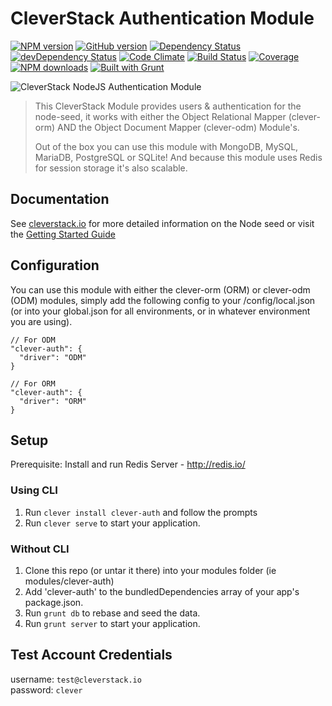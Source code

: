 CleverStack Authentication Module
====================
[![NPM version](https://badge.fury.io/js/clever-auth.png)](http://badge.fury.io/js/clever-auth) [![GitHub version](https://badge.fury.io/gh/cleverstack%2Fclever-auth.png)](http://badge.fury.io/gh/cleverstack%2Fclever-auth) [![Dependency Status](https://david-dm.org/CleverStack/clever-auth.png)](https://david-dm.org/CleverStack/clever-auth) [![devDependency Status](https://david-dm.org/CleverStack/clever-auth/dev-status.png)](https://david-dm.org/CleverStack/clever-auth#info=devDependencies) [![Code Climate](https://codeclimate.com/github/CleverStack/clever-auth.png)](https://codeclimate.com/github/CleverStack/clever-auth) [![Build Status](https://secure.travis-ci.org/CleverStack/clever-auth.png?branch=master)](https://travis-ci.org/CleverStack/clever-auth) [![Coverage](https://codeclimate.com/github/CleverStack/clever-auth/coverage.png)](https://codeclimate.com/github/CleverStack/clever-auth) [![NPM downloads](http://img.shields.io/npm/dm/clever-auth.png)](https://www.npmjs.org/package/clever-auth) [![Built with Grunt](https://cdn.gruntjs.com/builtwith.png)](http://gruntjs.com/) 

![CleverStack NodeJS Authentication Module](http://cleverstack.github.io/assets/img/logos/node-seed-logo-clean.png "CleverStack NodeJS Authentication Module")
<blockquote>
This CleverStack Module provides users & authentication for the node-seed, it works with either the Object Relational Mapper (clever-orm) AND the Object Document Mapper (clever-odm) Module's.

Out of the box you can use this module with MongoDB, MySQL, MariaDB, PostgreSQL or SQLite! And because this module uses Redis for session storage it's also scalable.
</blockquote>

## Documentation

See [cleverstack.io](http://cleverstack.io/documentation/#backend) for more detailed information on the Node seed or visit the [Getting Started Guide](http://cleverstack.io/getting-started/)

## Configuration
You can use this module with either the clever-orm (ORM) or clever-odm (ODM) modules, simply add the following config to your /config/local.json (or into your global.json for all environments, or in whatever environment you are using).

```
// For ODM
"clever-auth": {
  "driver": "ODM"
}

// For ORM
"clever-auth": {
  "driver": "ORM"
}
```

## Setup
Prerequisite: Install and run Redis Server - http://redis.io/

### Using CLI
1. Run `clever install clever-auth` and follow the prompts
2. Run `clever serve` to start your application.

### Without CLI
1. Clone this repo (or untar it there) into your modules folder (ie modules/clever-auth)
2. Add 'clever-auth' to the bundledDependencies array of your app's package.json.
3. Run `grunt db` to rebase and seed the data.
4. Run `grunt server` to start your application.

## Test Account Credentials

username: `test@cleverstack.io` <br>
password: `clever`
